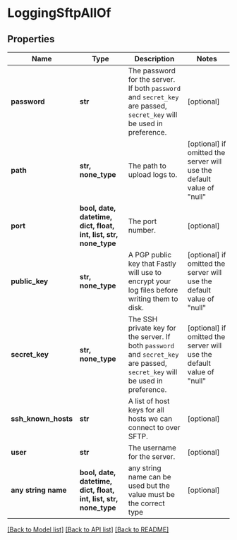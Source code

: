 # LoggingSftpAllOf


## Properties
Name | Type | Description | Notes
------------ | ------------- | ------------- | -------------
**password** | **str** | The password for the server. If both `password` and `secret_key` are passed, `secret_key` will be used in preference. | [optional] 
**path** | **str, none_type** | The path to upload logs to. | [optional]  if omitted the server will use the default value of "null"
**port** | **bool, date, datetime, dict, float, int, list, str, none_type** | The port number. | [optional] 
**public_key** | **str, none_type** | A PGP public key that Fastly will use to encrypt your log files before writing them to disk. | [optional]  if omitted the server will use the default value of "null"
**secret_key** | **str, none_type** | The SSH private key for the server. If both `password` and `secret_key` are passed, `secret_key` will be used in preference. | [optional]  if omitted the server will use the default value of "null"
**ssh_known_hosts** | **str** | A list of host keys for all hosts we can connect to over SFTP. | [optional] 
**user** | **str** | The username for the server. | [optional] 
**any string name** | **bool, date, datetime, dict, float, int, list, str, none_type** | any string name can be used but the value must be the correct type | [optional]

[[Back to Model list]](../README.md#documentation-for-models) [[Back to API list]](../README.md#documentation-for-api-endpoints) [[Back to README]](../README.md)


